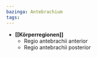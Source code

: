 ```yaml
---
bazinga: Antebrachium
tags: 
---
```

- **[[Körperregionen]]**
	- Regio antebrachii anterior
	- Regio antebrachii posterior